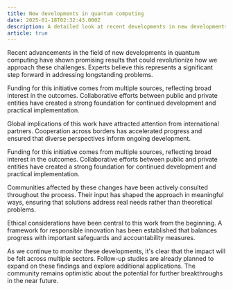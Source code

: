 ```yaml
---
title: New developments in quantum computing
date: 2025-01-18T02:32:43.000Z
description: A detailed look at recent developments in new developments in quantum computing
article: true
---
```

Recent advancements in the field of new developments in quantum computing have shown promising results that could revolutionize how we approach these challenges. Experts believe this represents a significant step forward in addressing longstanding problems.

<!-- more -->

Funding for this initiative comes from multiple sources, reflecting broad interest in the outcomes. Collaborative efforts between public and private entities have created a strong foundation for continued development and practical implementation.

Global implications of this work have attracted attention from international partners. Cooperation across borders has accelerated progress and ensured that diverse perspectives inform ongoing development.

Funding for this initiative comes from multiple sources, reflecting broad interest in the outcomes. Collaborative efforts between public and private entities have created a strong foundation for continued development and practical implementation.

Communities affected by these changes have been actively consulted throughout the process. Their input has shaped the approach in meaningful ways, ensuring that solutions address real needs rather than theoretical problems.

Ethical considerations have been central to this work from the beginning. A framework for responsible innovation has been established that balances progress with important safeguards and accountability measures.

As we continue to monitor these developments, it's clear that the impact will be felt across multiple sectors. Follow-up studies are already planned to expand on these findings and explore additional applications. The community remains optimistic about the potential for further breakthroughs in the near future.
